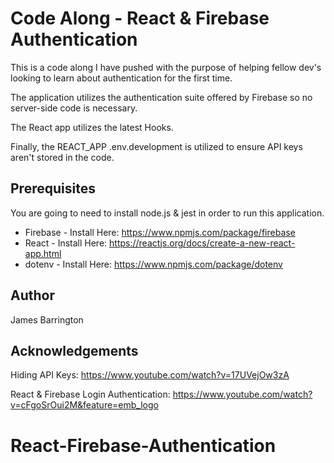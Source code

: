 # Code Along - React & Firebase Authentication

This is a code along I have pushed with the purpose of helping fellow dev's looking to learn about authentication for the first time.

The application utilizes the authentication suite offered by Firebase so no server-side code is necessary. 

The React app utilizes the latest Hooks.

Finally, the REACT_APP .env.development is utilized to ensure API keys aren't stored in the code.

## Prerequisites

You are going to need to install node.js & jest in order to run this application.

* Firebase - Install Here: https://www.npmjs.com/package/firebase
* React - Install Here: https://reactjs.org/docs/create-a-new-react-app.html
* dotenv - Install Here: https://www.npmjs.com/package/dotenv

## Author

James Barrington

## Acknowledgements 

Hiding API Keys: https://www.youtube.com/watch?v=17UVejOw3zA

React & Firebase Login Authentication: https://www.youtube.com/watch?v=cFgoSrOui2M&feature=emb_logo 
# React-Firebase-Authentication
